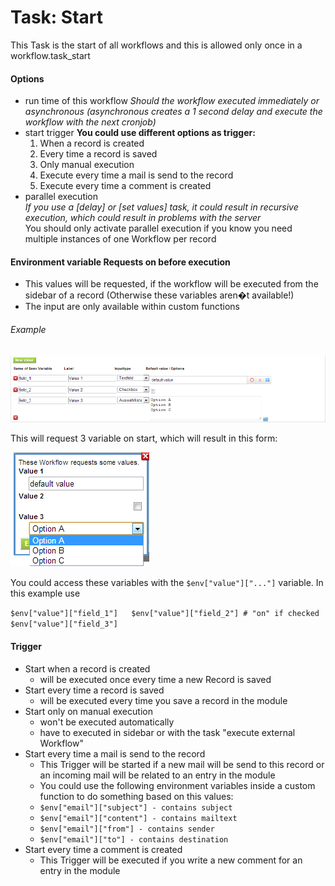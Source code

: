 Task: Start 
=========================================

This Task is the start of all workflows and this is allowed only once in a workflow.task_start

#### Options

- run time of this workflow
  *Should the workflow executed immediately or asynchronous (asynchronous creates a 1 second delay and execute the workflow with the next cronjob)*
- start trigger
  **You could use different options as trigger:**
	1. When a record is created
	2. Every time a record is saved
	3. Only manual execution
	4. Execute every time a mail is send to the record
	5. Execute every time a comment is created
- parallel execution   
	*If you use a [delay] or [set values] task, it could result in recursive execution, which could result in problems with the server*     
	You should only activate parallel execution if you know you need multiple instances of one Workflow per record
	
#### Environment variable Requests on before execution

- This values will be requested, if the workflow will be executed from the sidebar of a record (Otherwise these variables aren�t available!)
- The input are only available within custom functions

###### Example

![configured start fields](/images/startfields.png)

This will request 3 variable on start, which will result in this form:

![configured start fields](/images/startfields2.png)

You could access these variables with the `$env["value"]["..."]` variable. In this example use

`$env["value"]["field_1"]  
$env["value"]["field_2"] # "on" if checked  
$env["value"]["field_3"]`

#### Trigger

- Start when a record is created
	- will be executed once every time a new Record is saved
- Start every time a record is saved
	- will be executed every time you save a record in the module
- Start only on manual execution
	- won't be executed automatically
	- have to executed in sidebar or with the task "execute external Workflow"
- Start every time a mail is send to the record
	- This Trigger will be started if a new mail will be send to this record or an incoming mail will be related to an entry in the module
	- You could use the following environment variables inside a custom function to do something based on this values:
	- `$env["email"]["subject"] - contains subject`
	- `$env["email"]["content"] - contains mailtext`
	- `$env["email"]["from"] - contains sender`
	- `$env["email"]["to"] - contains destination`
- Start every time a comment is created
	- This Trigger will be executed if you write a new comment for an entry in the module
